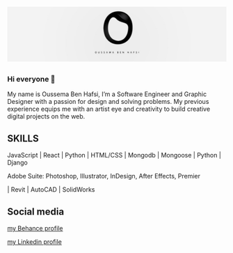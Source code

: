 # ![ouss-hafsi](https://github.com/ouss-hafsi/ouss-hafsi/blob/main/1657175685672.jfif)
### Hi everyone  👋
My name is Oussema Ben Hafsi, I’m a Software Engineer and Graphic Designer with a passion for design and solving problems. My previous experience equips me with an artist eye and creativity to build creative digital projects on the web. 


## SKILLS
JavaScript | React | Python | HTML/CSS | Mongodb | Mongoose | Python | Django

Adobe Suite: Photoshop, Illustrator, InDesign, After Effects, Premier 

| Revit | AutoCAD | SolidWorks


## Social media
[my Behance profile](https://www.behance.net/oussamaben4273I)

[my Linkedin profile](https://www.linkedin.com/in/oussema-ben-hafsi-2211b5217/)
